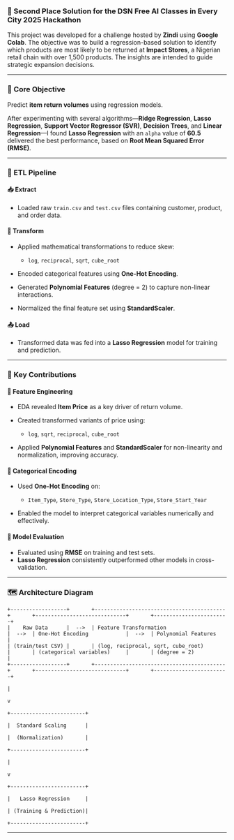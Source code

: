 ### 🥈 Second Place Solution for the DSN Free AI Classes in Every City 2025 Hackathon

This project was developed for a challenge hosted by **Zindi** using **Google Colab**. The objective was to build a regression-based solution to identify which products are most likely to be returned at **Impact Stores**, a Nigerian retail chain with over 1,500 products. The insights are intended to guide strategic expansion decisions.

---

### 🎯 Core Objective

Predict **item return volumes** using regression models.

After experimenting with several algorithms—**Ridge Regression**, **Lasso Regression**, **Support Vector Regressor (SVR)**, **Decision Trees**, and **Linear Regression**—I found **Lasso Regression** with an `alpha` value of **60.5** delivered the best performance, based on **Root Mean Squared Error (RMSE)**.

---

### 🔄 ETL Pipeline

#### 📥 Extract

* Loaded raw `train.csv` and `test.csv` files containing customer, product, and order data.

#### 🔧 Transform

* Applied mathematical transformations to reduce skew:

  * `log`, `reciprocal`, `sqrt`, `cube_root`
* Encoded categorical features using **One-Hot Encoding**.
* Generated **Polynomial Features** (degree = 2) to capture non-linear interactions.
* Normalized the final feature set using **StandardScaler**.

#### 📤 Load

* Transformed data was fed into a **Lasso Regression** model for training and prediction.

---

### 📝 Key Contributions

#### 🔹 Feature Engineering

* EDA revealed **Item Price** as a key driver of return volume.
* Created transformed variants of price using:

  * `log`, `sqrt`, `reciprocal`, `cube_root`
* Applied **Polynomial Features** and **StandardScaler** for non-linearity and normalization, improving accuracy.

#### 🔹 Categorical Encoding

* Used **One-Hot Encoding** on:

  * `Item_Type`, `Store_Type`, `Store_Location_Type`, `Store_Start_Year`
* Enabled the model to interpret categorical variables numerically and effectively.

#### 🔹 Model Evaluation

* Evaluated using **RMSE** on training and test sets.
* **Lasso Regression** consistently outperformed other models in cross-validation.

---

### 🗺 Architecture Diagram

```
+------------------+       +------------------------------------------+       +-----------------------------+       +------------------------+
|    Raw Data      |  -->  | Feature Transformation                   |  -->  | One-Hot Encoding            |  -->  | Polynomial Features     |
| (train/test CSV) |       | (log, reciprocal, sqrt, cube_root)       |       | (categorical variables)     |       | (degree = 2)            |
+------------------+       +------------------------------------------+       +-----------------------------+       +------------------------+
                                                                                                                                |
                                                                                                                                v
                                                                                                     +------------------------+
                                                                                                     |  Standard Scaling      |
                                                                                                     |  (Normalization)       |
                                                                                                     +------------------------+
                                                                                                                                |
                                                                                                                                v
                                                                                                     +------------------------+
                                                                                                     |   Lasso Regression     |
                                                                                                     | (Training & Prediction)|
                                                                                                     +------------------------+
```

---

